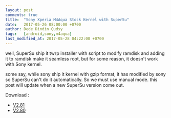 ```yaml
---
layout: post
comments: true
title:  "Sony Xperia M4Aqua Stock Kernel with SuperSu"
date:   2017-05-26 08:00:00 +0700
author: Dede Dindin Qudsy
tags:   [android,sony,m4aqua]
last_modified_at: 2017-05-28 04:22:00 +0700
---
```

well, SuperSu ship it twrp installer with script to modify ramdisk and adding it to ramdisk make it seamless root, but for some reason, it doesn't work with Sony kernel.

some say, while sony ship it kernel with gzip format, it has modified by sony so SuperSu can't do it automatically. So we must use manual mode. this post will update when a new SuperSu version come out.

Download :
 - [V2.81](https://www.androidfilehost.com/?fid=745425885120734671)
 - [V2.80](https://www.androidfilehost.com/?fid=673368273298957486)
